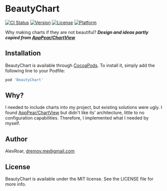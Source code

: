 # BeautyChart

[![CI Status](https://img.shields.io/travis/AlexRoar/BeautyChart.svg?style=flat)](https://travis-ci.org/AlexRoar/BeautyChart)
[![Version](https://img.shields.io/cocoapods/v/BeautyChart.svg?style=flat)](https://cocoapods.org/pods/BeautyChart)
[![License](https://img.shields.io/cocoapods/l/BeautyChart.svg?style=flat)](https://cocoapods.org/pods/BeautyChart)
[![Platform](https://img.shields.io/cocoapods/p/BeautyChart.svg?style=flat)](https://cocoapods.org/pods/BeautyChart)

Why making charts if they are not beautiful?
***Design and ideas partly copied from [AppPear/ChartView](https://github.com/AppPear/ChartView)***

## Installation

BeautyChart is available through [CocoaPods](https://cocoapods.org). To install
it, simply add the following line to your Podfile:

```ruby
pod 'BeautyChart'
```

## Why?
I needed to include charts into my project, but existing solutions were ugly. I found [AppPear/ChartView](https://github.com/AppPear/ChartView) but didn't like its' architecture, little to no configuration capabilities. Therefore, I implemented what I needed by myself.

## Author

AlexRoar, dremov.me@gmail.com

## License

BeautyChart is available under the MIT license. See the LICENSE file for more info.
